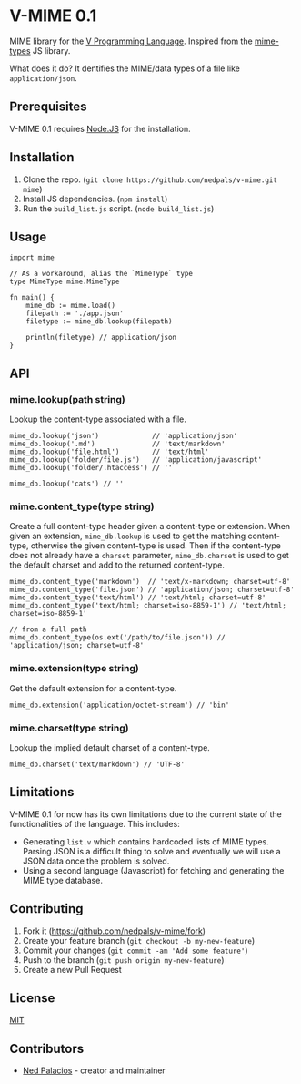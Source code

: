 # V-MIME 0.1
MIME library for the [V Programming Language](https://github.com/vlang/v). Inspired from the [mime-types](https://github.com/jshttp/mime-types) JS library.

What does it do? It dentifies the MIME/data types of a file like `application/json`.

## Prerequisites
V-MIME 0.1 requires [Node.JS](https://nodejs.org) for the installation.

## Installation
1. Clone the repo. (`git clone https://github.com/nedpals/v-mime.git mime`)
2. Install JS dependencies. (`npm install`)
3. Run the `build_list.js` script. (`node build_list.js`)

## Usage
```golang
import mime

// As a workaround, alias the `MimeType` type
type MimeType mime.MimeType

fn main() {
    mime_db := mime.load()
    filepath := './app.json'
    filetype := mime_db.lookup(filepath)

    println(filetype) // application/json
}
```

## API

### mime.lookup(path string)

Lookup the content-type associated with a file.

```golang
mime_db.lookup('json')             // 'application/json'
mime_db.lookup('.md')              // 'text/markdown'
mime_db.lookup('file.html')        // 'text/html'
mime_db.lookup('folder/file.js')   // 'application/javascript'
mime_db.lookup('folder/.htaccess') // ''

mime_db.lookup('cats') // ''
```

### mime.content_type(type string)

Create a full content-type header given a content-type or extension.
When given an extension, `mime_db.lookup` is used to get the matching
content-type, otherwise the given content-type is used. Then if the
content-type does not already have a `charset` parameter, `mime_db.charset`
is used to get the default charset and add to the returned content-type.

```golang
mime_db.content_type('markdown')  // 'text/x-markdown; charset=utf-8'
mime_db.content_type('file.json') // 'application/json; charset=utf-8'
mime_db.content_type('text/html') // 'text/html; charset=utf-8'
mime_db.content_type('text/html; charset=iso-8859-1') // 'text/html; charset=iso-8859-1'

// from a full path
mime_db.content_type(os.ext('/path/to/file.json')) // 'application/json; charset=utf-8'
```

### mime.extension(type string)

Get the default extension for a content-type.

```golang
mime_db.extension('application/octet-stream') // 'bin'
```

### mime.charset(type string)

Lookup the implied default charset of a content-type.

```golang
mime_db.charset('text/markdown') // 'UTF-8'
```

## Limitations
V-MIME 0.1 for now has its own limitations due to the current state of the functionalities of the language. This includes:
- Generating `list.v` which contains hardcoded lists of MIME types. Parsing JSON is a difficult thing to solve and eventually we will use a JSON data once the problem is solved.
- Using a second language (Javascript) for fetching and generating the MIME type database.

## Contributing
1. Fork it (<https://github.com/nedpals/v-mime/fork>)
2. Create your feature branch (`git checkout -b my-new-feature`)
3. Commit your changes (`git commit -am 'Add some feature'`)
4. Push to the branch (`git push origin my-new-feature`)
5. Create a new Pull Request

## License
[MIT](LICENSE)

## Contributors

- [Ned Palacios](https://github.com/nedpals) - creator and maintainer
